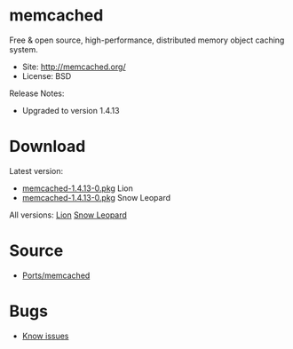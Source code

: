 

# memcached #

Free & open source, high-performance, distributed memory object caching system.

  * Site: http://memcached.org/
  * License: BSD

Release Notes:
  * Upgraded to version 1.4.13


# Download #

Latest version:
  * [memcached-1.4.13-0.pkg](http://code.google.com/p/rudix/downloads/detail?name=memcached-1.4.13-0.pkg) Lion
  * [memcached-1.4.13-0.pkg](http://code.google.com/p/rudix-snowleopard/downloads/detail?name=memcached-1.4.13-0.pkg) Snow Leopard

All versions: [Lion](http://code.google.com/p/rudix/downloads/list?q=memcached) [Snow Leopard](http://code.google.com/p/rudix-snowleopard/downloads/list?q=memcached)

# Source #
  * [Ports/memcached](http://code.google.com/p/rudix/source/browse/Ports/memcached)

# Bugs #
  * [Know issues](http://code.google.com/p/rudix/issues/list?q=memcached)
